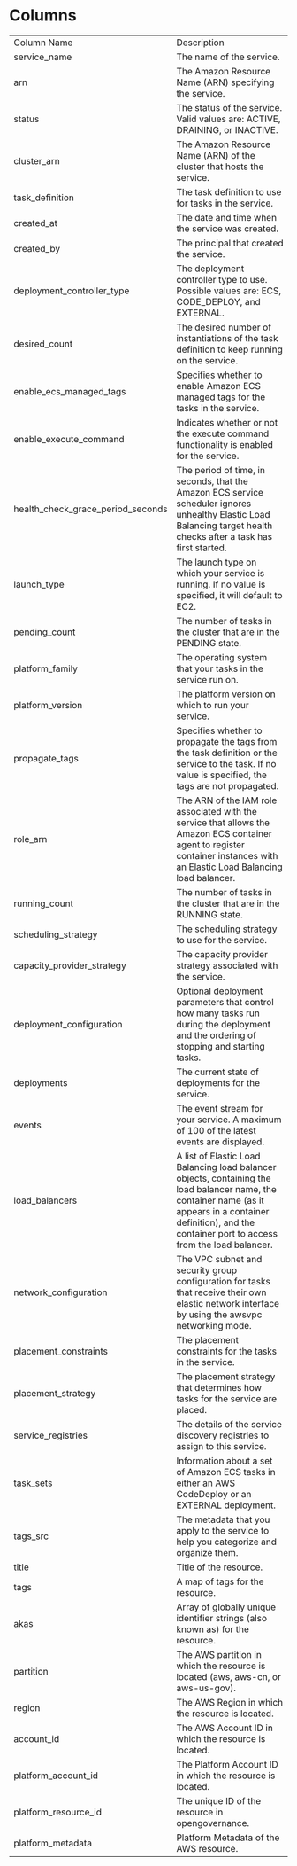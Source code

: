 # Columns  

<table>
	<tr><td>Column Name</td><td>Description</td></tr>
	<tr><td>service_name</td><td>The name of the service.</td></tr>
	<tr><td>arn</td><td>The Amazon Resource Name (ARN) specifying the service.</td></tr>
	<tr><td>status</td><td>The status of the service. Valid values are: ACTIVE, DRAINING, or INACTIVE.</td></tr>
	<tr><td>cluster_arn</td><td>The Amazon Resource Name (ARN) of the cluster that hosts the service.</td></tr>
	<tr><td>task_definition</td><td>The task definition to use for tasks in the service.</td></tr>
	<tr><td>created_at</td><td>The date and time when the service was created.</td></tr>
	<tr><td>created_by</td><td>The principal that created the service.</td></tr>
	<tr><td>deployment_controller_type</td><td>The deployment controller type to use. Possible values are: ECS, CODE_DEPLOY, and EXTERNAL.</td></tr>
	<tr><td>desired_count</td><td>The desired number of instantiations of the task definition to keep running on the service.</td></tr>
	<tr><td>enable_ecs_managed_tags</td><td>Specifies whether to enable Amazon ECS managed tags for the tasks in the service.</td></tr>
	<tr><td>enable_execute_command</td><td>Indicates whether or not the execute command functionality is enabled for the service.</td></tr>
	<tr><td>health_check_grace_period_seconds</td><td>The period of time, in seconds, that the Amazon ECS service scheduler ignores unhealthy Elastic Load Balancing target health checks after a task has first started.</td></tr>
	<tr><td>launch_type</td><td>The launch type on which your service is running. If no value is specified, it will default to EC2.</td></tr>
	<tr><td>pending_count</td><td>The number of tasks in the cluster that are in the PENDING state.</td></tr>
	<tr><td>platform_family</td><td>The operating system that your tasks in the service run on.</td></tr>
	<tr><td>platform_version</td><td>The platform version on which to run your service.</td></tr>
	<tr><td>propagate_tags</td><td>Specifies whether to propagate the tags from the task definition or the service to the task. If no value is specified, the tags are not propagated.</td></tr>
	<tr><td>role_arn</td><td>The ARN of the IAM role associated with the service that allows the Amazon ECS container agent to register container instances with an Elastic Load Balancing load balancer.</td></tr>
	<tr><td>running_count</td><td>The number of tasks in the cluster that are in the RUNNING state.</td></tr>
	<tr><td>scheduling_strategy</td><td>The scheduling strategy to use for the service.</td></tr>
	<tr><td>capacity_provider_strategy</td><td>The capacity provider strategy associated with the service.</td></tr>
	<tr><td>deployment_configuration</td><td>Optional deployment parameters that control how many tasks run during the deployment and the ordering of stopping and starting tasks.</td></tr>
	<tr><td>deployments</td><td>The current state of deployments for the service.</td></tr>
	<tr><td>events</td><td>The event stream for your service. A maximum of 100 of the latest events are displayed.</td></tr>
	<tr><td>load_balancers</td><td>A list of Elastic Load Balancing load balancer objects, containing the load balancer name, the container name (as it appears in a container definition), and the container port to access from the load balancer.</td></tr>
	<tr><td>network_configuration</td><td>The VPC subnet and security group configuration for tasks that receive their own elastic network interface by using the awsvpc networking mode.</td></tr>
	<tr><td>placement_constraints</td><td>The placement constraints for the tasks in the service.</td></tr>
	<tr><td>placement_strategy</td><td>The placement strategy that determines how tasks for the service are placed.</td></tr>
	<tr><td>service_registries</td><td>The details of the service discovery registries to assign to this service.</td></tr>
	<tr><td>task_sets</td><td>Information about a set of Amazon ECS tasks in either an AWS CodeDeploy or an EXTERNAL deployment.</td></tr>
	<tr><td>tags_src</td><td>The metadata that you apply to the service to help you categorize and organize them.</td></tr>
	<tr><td>title</td><td>Title of the resource.</td></tr>
	<tr><td>tags</td><td>A map of tags for the resource.</td></tr>
	<tr><td>akas</td><td>Array of globally unique identifier strings (also known as) for the resource.</td></tr>
	<tr><td>partition</td><td>The AWS partition in which the resource is located (aws, aws-cn, or aws-us-gov).</td></tr>
	<tr><td>region</td><td>The AWS Region in which the resource is located.</td></tr>
	<tr><td>account_id</td><td>The AWS Account ID in which the resource is located.</td></tr>
	<tr><td>platform_account_id</td><td>The Platform Account ID in which the resource is located.</td></tr>
	<tr><td>platform_resource_id</td><td>The unique ID of the resource in opengovernance.</td></tr>
	<tr><td>platform_metadata</td><td>Platform Metadata of the AWS resource.</td></tr>
</table>